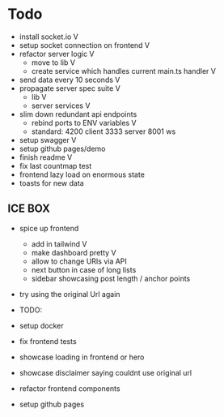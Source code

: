 # Todo
- install socket.io V
- setup socket connection on frontend V
- refactor server logic V
  - move to lib V
  - create service which handles current main.ts handler V
- send data every 10 seconds V
- propagate server spec suite V
  - lib V
  - server services V
- slim down redundant api endpoints
  - rebind ports to ENV variables V
  - standard: 4200 client
              3333 server
              8001 ws
- setup swagger V
- setup github pages/demo
- finish readme V
- fix last countmap test
- frontend lazy load on enormous state
- toasts for new data

## ICE BOX
- spice up frontend
  - add in tailwind V
  - make dashboard pretty V
  - allow to change URIs via API
  - next button in case of long lists
  - sidebar showcasing post length / anchor points
- try using the original Url again

- TODO:
- setup docker
- fix frontend tests
- showcase loading in frontend or hero
- showcase disclaimer saying couldnt use original url
- refactor frontend components
- setup github pages 
